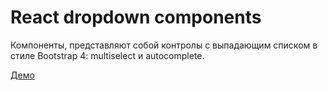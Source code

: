 # React dropdown components

Компоненты, представляют собой контролы с выпадающим списком в стиле Bootstrap 4: multiselect и autocomplete.

[Демо](https://solovev-a.github.io/react-dropdown-components/)
